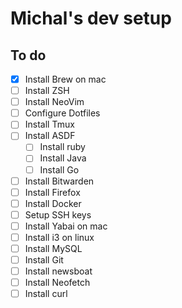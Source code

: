 # Michal's dev setup

## To do
- [x] Install Brew on mac
- [ ] Install ZSH
- [ ] Install NeoVim
- [ ] Configure Dotfiles
- [ ] Install Tmux
- [ ] Install ASDF
  - [ ] Install ruby
  - [ ] Install Java
  - [ ] Install Go
- [ ] Install Bitwarden
- [ ] Install Firefox
- [ ] Install Docker
- [ ] Setup SSH keys
- [ ] Install Yabai on mac
- [ ] Install i3 on linux
- [ ] Install MySQL
- [ ] Install Git
- [ ] Install newsboat
- [ ] Install Neofetch
- [ ] Install curl
